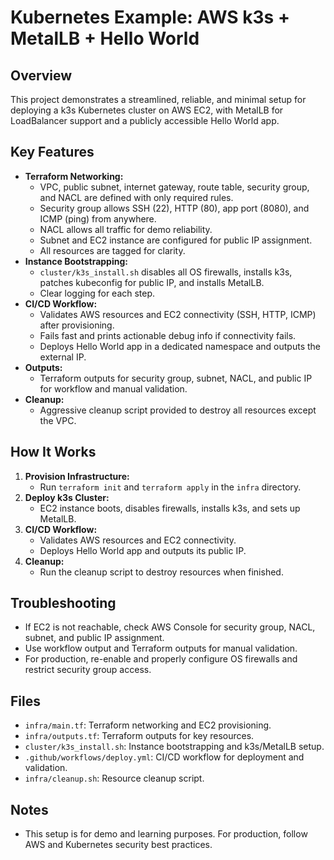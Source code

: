 # Kubernetes Example: AWS k3s + MetalLB + Hello World

## Overview
This project demonstrates a streamlined, reliable, and minimal setup for deploying a k3s Kubernetes cluster on AWS EC2, with MetalLB for LoadBalancer support and a publicly accessible Hello World app.

## Key Features
- **Terraform Networking:**
  - VPC, public subnet, internet gateway, route table, security group, and NACL are defined with only required rules.
  - Security group allows SSH (22), HTTP (80), app port (8080), and ICMP (ping) from anywhere.
  - NACL allows all traffic for demo reliability.
  - Subnet and EC2 instance are configured for public IP assignment.
  - All resources are tagged for clarity.
- **Instance Bootstrapping:**
  - `cluster/k3s_install.sh` disables all OS firewalls, installs k3s, patches kubeconfig for public IP, and installs MetalLB.
  - Clear logging for each step.
- **CI/CD Workflow:**
  - Validates AWS resources and EC2 connectivity (SSH, HTTP, ICMP) after provisioning.
  - Fails fast and prints actionable debug info if connectivity fails.
  - Deploys Hello World app in a dedicated namespace and outputs the external IP.
- **Outputs:**
  - Terraform outputs for security group, subnet, NACL, and public IP for workflow and manual validation.
- **Cleanup:**
  - Aggressive cleanup script provided to destroy all resources except the VPC.

## How It Works
1. **Provision Infrastructure:**
   - Run `terraform init` and `terraform apply` in the `infra` directory.
2. **Deploy k3s Cluster:**
   - EC2 instance boots, disables firewalls, installs k3s, and sets up MetalLB.
3. **CI/CD Workflow:**
   - Validates AWS resources and EC2 connectivity.
   - Deploys Hello World app and outputs its public IP.
4. **Cleanup:**
   - Run the cleanup script to destroy resources when finished.

## Troubleshooting
- If EC2 is not reachable, check AWS Console for security group, NACL, subnet, and public IP assignment.
- Use workflow output and Terraform outputs for manual validation.
- For production, re-enable and properly configure OS firewalls and restrict security group access.

## Files
- `infra/main.tf`: Terraform networking and EC2 provisioning.
- `infra/outputs.tf`: Terraform outputs for key resources.
- `cluster/k3s_install.sh`: Instance bootstrapping and k3s/MetalLB setup.
- `.github/workflows/deploy.yml`: CI/CD workflow for deployment and validation.
- `infra/cleanup.sh`: Resource cleanup script.

## Notes
- This setup is for demo and learning purposes. For production, follow AWS and Kubernetes security best practices.
